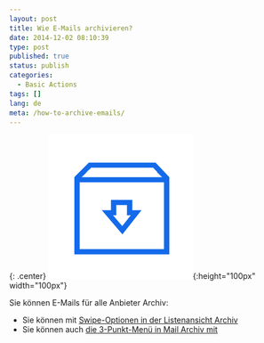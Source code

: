 ```yaml
---
layout: post
title: Wie E-Mails archivieren?
date: 2014-12-02 08:10:39
type: post
published: true
status: publish
categories:
  - Basic Actions
tags: []
lang: de
meta: /how-to-archive-emails/
---
```


{: .center}
![ic_action_wear_archive](/assets/ic_action_wear_archive.png){:height="100px" width="100px"}

Sie können E-Mails für alle Anbieter Archiv:

* Sie können mit [Swipe-Optionen in der Listenansicht Archiv](/swipe-menu-options-type-mail/)
* Sie können auch [die 3-Punkt-Menü in Mail Archiv mit](/3-dot-menu-options/)